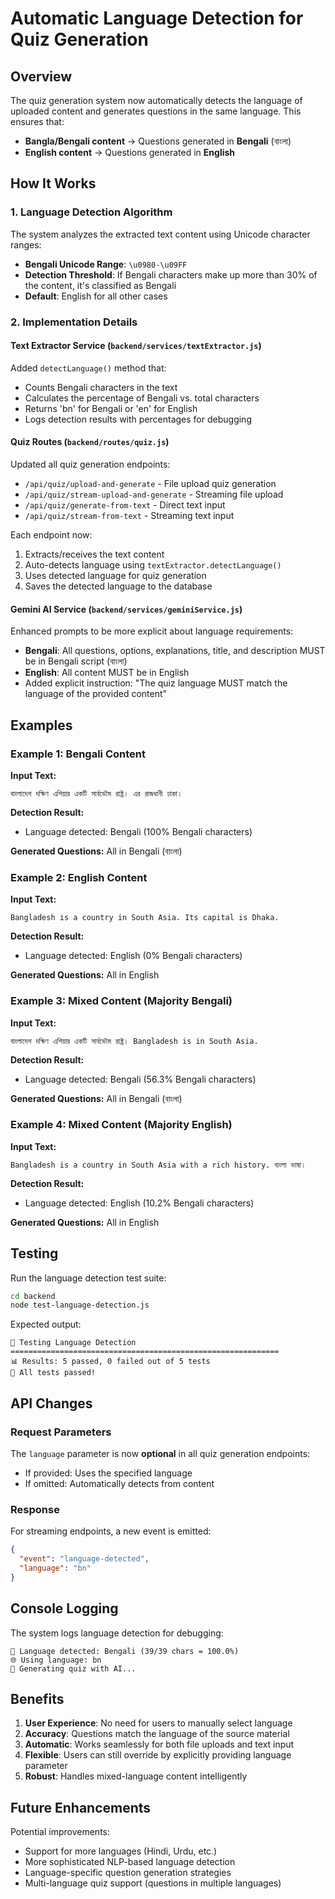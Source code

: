 # Automatic Language Detection for Quiz Generation

## Overview
The quiz generation system now automatically detects the language of uploaded content and generates questions in the same language. This ensures that:
- **Bangla/Bengali content** → Questions generated in **Bengali** (বাংলা)
- **English content** → Questions generated in **English**

## How It Works

### 1. Language Detection Algorithm
The system analyzes the extracted text content using Unicode character ranges:
- **Bengali Unicode Range**: `\u0980-\u09FF`
- **Detection Threshold**: If Bengali characters make up more than 30% of the content, it's classified as Bengali
- **Default**: English for all other cases

### 2. Implementation Details

#### Text Extractor Service (`backend/services/textExtractor.js`)
Added `detectLanguage()` method that:
- Counts Bengali characters in the text
- Calculates the percentage of Bengali vs. total characters
- Returns 'bn' for Bengali or 'en' for English
- Logs detection results with percentages for debugging

#### Quiz Routes (`backend/routes/quiz.js`)
Updated all quiz generation endpoints:
- `/api/quiz/upload-and-generate` - File upload quiz generation
- `/api/quiz/stream-upload-and-generate` - Streaming file upload
- `/api/quiz/generate-from-text` - Direct text input
- `/api/quiz/stream-from-text` - Streaming text input

Each endpoint now:
1. Extracts/receives the text content
2. Auto-detects language using `textExtractor.detectLanguage()`
3. Uses detected language for quiz generation
4. Saves the detected language to the database

#### Gemini AI Service (`backend/services/geminiService.js`)
Enhanced prompts to be more explicit about language requirements:
- **Bengali**: All questions, options, explanations, title, and description MUST be in Bengali script (বাংলা)
- **English**: All content MUST be in English
- Added explicit instruction: "The quiz language MUST match the language of the provided content"

## Examples

### Example 1: Bengali Content
**Input Text:**
```
বাংলাদেশ দক্ষিণ এশিয়ার একটি সার্বভৌম রাষ্ট্র। এর রাজধানী ঢাকা।
```

**Detection Result:**
- Language detected: Bengali (100% Bengali characters)

**Generated Questions:** All in Bengali (বাংলা)

### Example 2: English Content
**Input Text:**
```
Bangladesh is a country in South Asia. Its capital is Dhaka.
```

**Detection Result:**
- Language detected: English (0% Bengali characters)

**Generated Questions:** All in English

### Example 3: Mixed Content (Majority Bengali)
**Input Text:**
```
বাংলাদেশ দক্ষিণ এশিয়ার একটি সার্বভৌম রাষ্ট্র। Bangladesh is in South Asia.
```

**Detection Result:**
- Language detected: Bengali (56.3% Bengali characters)

**Generated Questions:** All in Bengali (বাংলা)

### Example 4: Mixed Content (Majority English)
**Input Text:**
```
Bangladesh is a country in South Asia with a rich history. বাংলা ভাষা।
```

**Detection Result:**
- Language detected: English (10.2% Bengali characters)

**Generated Questions:** All in English

## Testing

Run the language detection test suite:
```bash
cd backend
node test-language-detection.js
```

Expected output:
```
🧪 Testing Language Detection
============================================================
📊 Results: 5 passed, 0 failed out of 5 tests
🎉 All tests passed!
```

## API Changes

### Request Parameters
The `language` parameter is now **optional** in all quiz generation endpoints:
- If provided: Uses the specified language
- If omitted: Automatically detects from content

### Response
For streaming endpoints, a new event is emitted:
```json
{
  "event": "language-detected",
  "language": "bn"
}
```

## Console Logging

The system logs language detection for debugging:
```
📝 Language detected: Bengali (39/39 chars = 100.0%)
🌐 Using language: bn
🤖 Generating quiz with AI...
```

## Benefits

1. **User Experience**: No need for users to manually select language
2. **Accuracy**: Questions match the language of the source material
3. **Automatic**: Works seamlessly for both file uploads and text input
4. **Flexible**: Users can still override by explicitly providing language parameter
5. **Robust**: Handles mixed-language content intelligently

## Future Enhancements

Potential improvements:
- Support for more languages (Hindi, Urdu, etc.)
- More sophisticated NLP-based language detection
- Language-specific question generation strategies
- Multi-language quiz support (questions in multiple languages)
